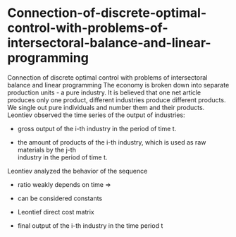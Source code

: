 # Connection-of-discrete-optimal-control-with-problems-of-intersectoral-balance-and-linear-programming
Connection of discrete optimal control with problems of intersectoral balance and linear programming
The economy is broken down into separate production units - a pure industry. It is believed that one net article produces only one product, different industries produce different products. We single out pure individuals and number them and their products.
Leontiev observed the time series of the output of industries:
- gross output of the i-th industry in the period of time t.

- the amount of products of the i-th industry, which is used as raw materials by the j-th   
   industry in the period of time t.

Leontiev analyzed the behavior of the sequence

- ratio weakly depends on time   =>

- can be considered constants

- Leontief direct cost matrix

- final output of the i-th industry in the time period t
